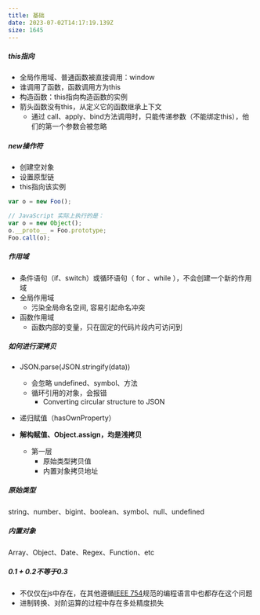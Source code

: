 ```yaml
---
title: 基础
date: 2023-07-02T14:17:19.139Z
size: 1645
---
```

##### this指向

- 全局作用域、普通函数被直接调用：window
- 谁调用了函数，函数调用方为this
- 构造函数：this指向构造函数的实例
- 箭头函数没有this，从定义它的函数继承上下文
  - 通过 call、apply、bind方法调用时，只能传递参数（不能绑定this），他们的第一个参数会被忽略


##### new操作符

- 创建空对象
- 设置原型链
- this指向该实例

```javascript
var o = new Foo();

// JavaScript 实际上执行的是：
var o = new Object();
o.__proto__ = Foo.prototype;
Foo.call(o);
```

##### 作用域

- 条件语句（if、switch）或循环语句（ for 、while ），不会创建一个新的作用域
- 全局作用域
  - 污染全局命名空间, 容易引起命名冲突
- 函数作用域
  - 函数内部的变量，只在固定的代码片段内可访问到

##### 如何进行深拷贝

- JSON.parse(JSON.stringify(data))
  - 会忽略 undefined、symbol、方法
  - 循环引用的对象，会报错
    - Converting circular structure to JSON

- 递归赋值（hasOwnProperty）
- **解构赋值、Object.assign，均是浅拷贝**
  - 第一层
    - 原始类型拷贝值
    - 内置对象拷贝地址


##### 原始类型

string、number、bigint、boolean、symbol、null、undefined

##### 内置对象

Array、Object、Date、Regex、Function、etc

##### 0.1 + 0.2不等于0.3

- 不仅仅在js中存在，在其他遵循[IEEE 754](https://link.zhihu.com/?target=https%3A//zh.wikipedia.org/zh-cn/IEEE_754)规范的编程语言中也都存在这个问题
- 进制转换、对阶运算的过程中存在多处精度损失

 
